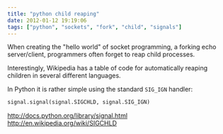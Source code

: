 ```yaml
---
title: "python child reaping"
date: 2012-01-12 19:19:06
tags: ["python", "sockets", "fork", "child", "signals"]
---
```


When creating the "hello world" of socket programming, a forking echo server/client, programmers often forget to reap child processes. 

Interestingly, Wikipedia has a table of code for automatically reaping children in several different languages.

In Python it is rather simple using the standard `SIG_IGN` handler:

```python
signal.signal(signal.SIGCHLD, signal.SIG_IGN)
```

<a href="http://docs.python.org/library/signal.html">http://docs.python.org/library/signal.html</a>
<a href="http://en.wikipedia.org/wiki/SIGCHLD">http://en.wikipedia.org/wiki/SIGCHLD</a>
